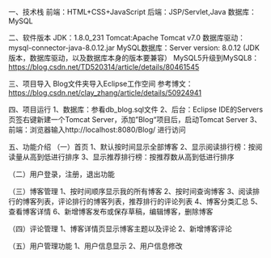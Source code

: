 一、技术栈
前端：HTML+CSS+JavaScript
后端：JSP/Servlet,Java
数据库：MySQL

二、软件版本
JDK：1.8.0_231
Tomcat:Apache Tomcat v7.0
数据库驱动：mysql-connector-java-8.0.12.jar
MySQL数据库：Server version: 8.0.12
(JDK版本，数据库驱动，以及数据库本身的版本要兼容）
MySQL5升级到MySQL8：https://blog.csdn.net/TD520314/article/details/80461545

三、项目导入
Blog文件夹导入Eclipse工作空间
参考博文：https://blog.csdn.net/clay_zhang/article/details/50924941

四、项目运行
1、数据库：参看db_blog.sql文件
2、后台：Eclipse IDE的Servers页签右键新建一个Tomcat Server，添加”Blog“项目后，启动Tomcat Server
3、前端：浏览器输入http://localhost:8080/Blog/ 进行访问

五、功能介绍
（一）首页
1、默认按时间显示全部博客 
2、显示阅读排行榜：按阅读量从高到低进行排序 
3、显示推荐排行榜：按推荐数从高到低进行排序

（二）用户登录，注册，退出功能

（三）博客管理
1、按时间顺序显示我的所有博客
2、按时间查询博客
3、阅读排行的博客列表，评论排行的博客列表，推荐排行的评论列表
4、博客分类汇总
5、查看博客详情
6、新增博客发布或保存草稿，编辑博客，删除博客

（四）评论管理
1、博客详情页显示博客主题以及评论
2、新增博客评论

（五）用户管理功能
1、用户信息显示
2、用户信息修改